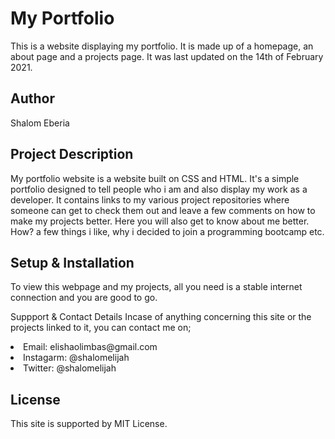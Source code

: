 <h1>My Portfolio</h1>
This is a website displaying my portfolio. It is made up of a homepage, an about page and a projects page. It was last updated on the 14th of February 2021.

<h2>Author</h2>
Shalom Eberia

<h2>Project Description</h2>
My portfolio website is a website built on CSS and HTML. It's a simple portfolio designed to tell people who i am and also display my work as a developer. It contains links to my various project repositories where someone can get to check them out and leave a few comments on how to make my projects better. Here you will also get to know about me better. How? a few things i like, why i decided to join a programming bootcamp etc.

<h2>Setup & Installation</h2>
To view this webpage and my projects, all you need is a stable internet connection and you are good to go.

Suppport & Contact Details
Incase of anything concerning this site or the projects linked to it, you can contact me on;
<li>Email: elishaolimbas@gmail.com</li>
<li>Instagarm: @shalomelijah</li>
<li>Twitter: @shalomelijah</li>

 <h2>License</h2>
 This site is supported by MIT License.